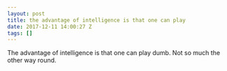 ```yaml
---
layout: post
title: the advantage of intelligence is that one can play
date: 2017-12-11 14:00:27 Z
tags: []
---
```

The advantage of intelligence is that one can play dumb. Not so much the other way round.

